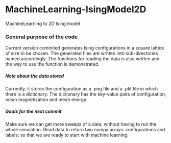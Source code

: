 # MachineLearning-IsingModel2D
MachineLearning to 2D Ising model

### General purpose of the code
Current version commited generates Ising configurations in a square lattice of size to be chosen. The generated files are written into sub-directories named accordingly. The functions for reading the data is also written and the way to use the function is demonstrated.
##### Note about the data stored
Currently, it stores the configuration as a .png file and a .pkl file in which there is a dictionary. The dictionary has the key-value pairs of configuration, mean magnetization and mean energy. 
##### Goals for the next commit
Make sure we can get more sweeps of a data, without having to run the whole simulation. Read data to return two numpy arrays: configurations and labels; so that we are ready to start with machine learning.
